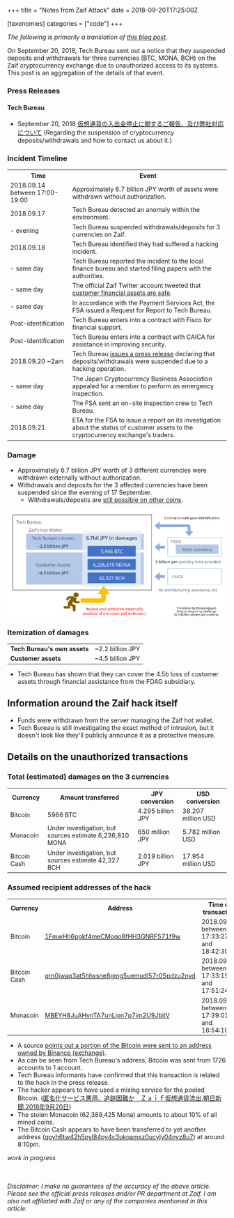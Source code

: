 +++
title = "Notes from Zaif Attack"
date = 2018-09-20T17:25:00Z

[taxonomies]
categories = ["code"]
+++

*The following is primarily a translation of [this blog post][].*

On September 20, 2018, Tech Bureau sent out a notice that they suspended
deposits and withdrawals for three currencies (BTC, MONA, BCH) on the Zaif
cryptocurrency exchange due to unauthorized access to its systems. This post is 
an aggregation of the details of that event.

### Press Releases

#### Tech Bureau

* September 20, 2018 [仮想通貨の入出金停止に関するご報告、及び弊社対応について][] (Regarding the suspension of cryptocurrency deposits/withdrawals and how to contact us about it.)

### Incident Timeline

<table>
<tr><th>Time</th><th>Event</th></tr>
<tr><td>2018.09.14 between 17:00-19:00</td><td>Approximately 6.7 billion JPY worth of assets were withdrawn without authorization.</td></tr>
<tr><td>2018.09.17</td><td>Tech Bureau detected an anomaly within the environment.</td></tr>
<tr><td> - evening</td><td>Tech Bureau suspended withdrawals/deposits for 3 currencies on Zaif.</td></tr>
<tr><td>2018.09.18</td><td>Tech Bureau identified they had suffered a hacking incident.</td></tr>
<tr><td> - same day</td><td>Tech Bureau reported the incident to the local finance bureau and started filing papers with the authorities.</td></tr>
<tr><td> - same day</td><td>The official Zaif Twitter account tweeted that <a href="https://twitter.com/zaifdotjp/status/1041881617516716032">customer financial assets are safe</a>.</td></tr>
<tr><td> - same day</td><td>In accordance with the Payment Services Act, the FSA issued a Request for Report to Tech Bureau.</td></tr>
<tr><td>Post-identification</td><td>Tech Bureau enters into a contract with Fisco for financial support.</td></tr>
<tr><td>Post-identification</td><td>Tech Bureau enters into a contract with CAICA for assistance in improving security.</td></tr>
<tr><td>2018.09.20 ~2am</td><td>Tech Bureau <a href="https://twitter.com/zaifdotjp/status/1042473285353660416">issues a press release</a> declaring that deposits/withdrawals were suspended due to a hacking operation.</td></tr>
<tr><td> - same day</td><td>The Japan Cryptocurrency Business Association appealed for a member to perform an emergency inspection.</td></tr>
<tr><td> - same day</td><td>The FSA sent an on-site inspection crew to Tech Bureau.</td></tr>
<tr><td>2018.09.21</td><td>ETA for the FSA to issue a report on its investigation about the status of customer assets to the cryptocurrency exchange's traders.</td></tr>
</table>

### Damage

* Approximately 6.7 billion JPY worth of 3 different currencies were withdrawn externally without authorization.
* Withdrawals and deposits for the 3 affected currencies have been suspended since the evening of 17 September.
  * Withdrawals/deposits are [still possible on other coins](https://twitter.com/peperibito/status/1042724925272805376).

![](zaif-incident.png)

### Itemization of damages

<table>
<tr><td><strong>Tech Bureau's own assets</strong></td><td>~2.2 billion JPY</td></tr>
<tr><td><strong>Customer assets</strong></td><td>~4.5 billion JPY</td></tr>
</table>

* Tech Bureau has shown that they can cover the 4.5b loss of customer assets
  through financial assistance from the FDAG subsidiary.

## Information around the Zaif hack itself

* Funds were withdrawn from the server managing the Zaif hot wallet.
* Tech Bureau is still investigating the exact method of intrusion, but it
  doesn't look like they'll publicly announce it as a protective measure.

## Details on the unauthorized transactions

### Total (estimated) damages on the 3 currencies

<table>
<tr><th>Currency</th><th>Amount transferred</th><th>JPY conversion</th><th>USD conversion</th></tr>
<tr><td>Bitcoin</td><td>5966 BTC</td><td>4.295 billion JPY</td><td>38.207 million USD</td><tr>
<tr><td>Monacoin</td><td>Under investigation, but sources estimate 6,236,810 MONA</td><td>650 million JPY</td><td>5.782 million USD</td></tr>
<tr><td>Bitcoin Cash</td><td>Under investigation, but sources estimate 42,327 BCH</td><td>2.019 billion JPY</td><td>17.954 million USD</td></tr>
</table>

### Assumed recipient addresses of the hack

<table>
<tr><th>Currency</th><th>Address</th><th>Time of transaction</th></tr>
<tr><td>Bitcoin</td><td><a href="https://explorer.bitcoin.com/btc/address/1FmwHh6pgkf4meCMoqo8fHH3GNRF571f9w">1FmwHh6pgkf4meCMoqo8fHH3GNRF571f9w</a></td><td>2018.09.14, between 17:33:27 and 18:42:30</td></tr>
<tr><td>Bitcoin Cash</td><td><a href="https://explorer.bitcoin.com/bch/address/bitcoincash:qrn0jwaq3at5hhxsne8gmg5uemudl57r05pdzu2nyd">qrn0jwaq3at5hhxsne8gmg5uemudl57r05pdzu2nyd</a></td><td>2018.09.14, between 17:33:15 and 17:51:24</td></tr>
<tr><td>Monacoin</td><td><a href="https://bchain.info/MONA/addr/MBEYH8JuAHynTA7unLjon7p7im2U9JbitV">MBEYH8JuAHynTA7unLjon7p7im2U9JbitV</a></td><td>2018.09.14, between 17:39:01 and 18:54:10</td></tr>
</table>

* A source [points out a portion of the Bitcoin were sent to an address owned by Binance (exchange)](https://twitter.com/ETHxCC/status/1042591758369009665).
* As can be seen from Tech Bureau's address, Bitcoin was sent from 1726 accounts to 1 account.
* Tech Bureau informants have confirmed that this transaction is related to the hack in the press release.
* The hacker appears to have used a mixing service for the pooled Bitcoin. ([匿名化サービス悪用、追跡困難か　Ｚａｉｆ仮想通貨流出,朝日新聞,2018年9月20日](https://digital.asahi.com/articles/ASL9N56MYL9NULFA02C.html?rm=531))
* The stolen Monacoin (62,389,425 Mona) amounts to about 10% of all mined coins.
* The Bitcoin Cash appears to have been transferred to yet another address ([qpyh6tw42h5pyl84py4c3ukqamsz0ucyly04nyz8u7](https://explorer.bitcoin.com/bch/address/17haHbYSxbvQae4ddB9iTGWpPNwaMC1jMd)) at around 8:10pm.

*work in progress*

<br /><br />
*Disclaimer: I make no guarantees of the accuracy of the above article.*<br />
*Please see the official press releases and/or PR department at Zaif. I am also
not affiliated with Zaif or any of the companies mentioned in this article.*

[this blog post]: http://d.hatena.ne.jp/Kango/20180920/1537414861
[仮想通貨の入出金停止に関するご報告、及び弊社対応について]: https://prtimes.jp/main/html/rd/p/000000093.000012906.html
